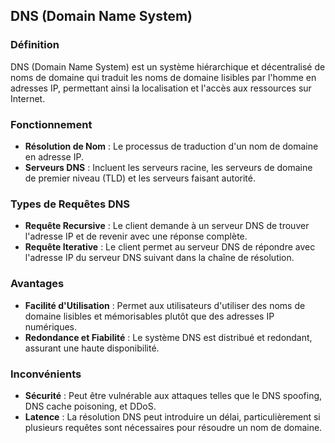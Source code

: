## DNS (Domain Name System)

### Définition
DNS (Domain Name System) est un système hiérarchique et décentralisé de noms de domaine qui traduit les noms de domaine lisibles par l'homme en adresses IP, permettant ainsi la localisation et l'accès aux ressources sur Internet.

### Fonctionnement
- **Résolution de Nom** : Le processus de traduction d'un nom de domaine en adresse IP.
- **Serveurs DNS** : Incluent les serveurs racine, les serveurs de domaine de premier niveau (TLD) et les serveurs faisant autorité.

### Types de Requêtes DNS
- **Requête Recursive** : Le client demande à un serveur DNS de trouver l'adresse IP et de revenir avec une réponse complète.
- **Requête Iterative** : Le client permet au serveur DNS de répondre avec l'adresse IP du serveur DNS suivant dans la chaîne de résolution.

### Avantages
- **Facilité d'Utilisation** : Permet aux utilisateurs d'utiliser des noms de domaine lisibles et mémorisables plutôt que des adresses IP numériques.
- **Redondance et Fiabilité** : Le système DNS est distribué et redondant, assurant une haute disponibilité.

### Inconvénients
- **Sécurité** : Peut être vulnérable aux attaques telles que le DNS spoofing, DNS cache poisoning, et DDoS.
- **Latence** : La résolution DNS peut introduire un délai, particulièrement si plusieurs requêtes sont nécessaires pour résoudre un nom de domaine.
